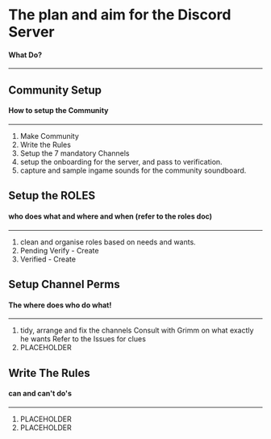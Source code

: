# The plan and aim for the Discord Server
#### What Do?
-----------------------------------------
## Community Setup
#### How to setup the Community
-----------------------------------------
1. Make Community
2. Write the Rules
3. Setup the 7 mandatory Channels
4. setup the onboarding for the server, and pass to verification. 
5. capture and sample ingame sounds for the community soundboard. 

## Setup the ROLES
#### who does what and where and when (refer to the roles doc)
-----------------------------------------
1. clean and organise roles based on needs and wants. 
2. Pending Verify - Create
3. Verified - Create

## Setup Channel Perms
#### The where does who do what!
-----------------------------------------
1. tidy, arrange and fix the channels
	Consult with Grimm on what exactly he wants
	Refer to the Issues for clues
2. PLACEHOLDER

## Write The Rules
#### can and can't do's
-----------------------------------------
1. PLACEHOLDER
2. PLACEHOLDER

